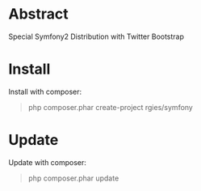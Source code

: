 Abstract
===========

Special Symfony2 Distribution with Twitter Bootstrap

Install
========

Install with composer:
> php composer.phar create-project rgies/symfony


Update
========

Update with composer:
> php composer.phar update